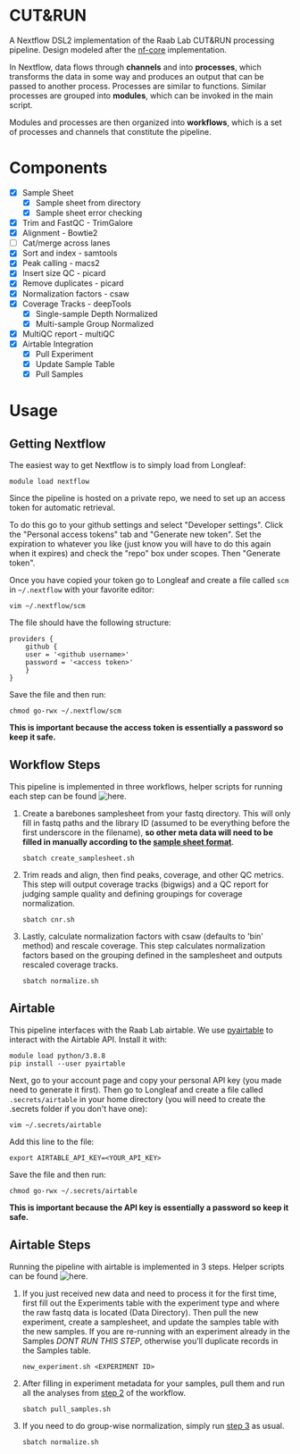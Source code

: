 CUT&RUN
=======

A Nextflow DSL2 implementation of the Raab Lab CUT&RUN processing pipeline. Design modeled after the [nf-core](https://nf-co.re/cutandrun) implementation.

In Nextflow, data flows through **channels** and into **processes**,
which transforms the data in some way and produces an output that can be passed to another process.
Processes are similar to functions.
Similar processes are grouped into **modules**, which can be invoked in the main script.

Modules and processes are then organized into **workflows**,
which is a set of processes and channels that constitute the pipeline.

Components
==========

- [X] Sample Sheet
	- [X] Sample sheet from directory
	- [X] Sample sheet error checking
- [X] Trim and FastQC - TrimGalore
- [X] Alignment - Bowtie2
- [ ] Cat/merge across lanes
- [X] Sort and index - samtools
- [X] Peak calling - macs2
- [X] Insert size QC - picard
- [X] Remove duplicates - picard
- [X] Normalization factors - csaw
- [X] Coverage Tracks - deepTools
	- [X] Single-sample Depth Normalized
	- [X] Multi-sample Group Normalized
- [X] MultiQC report - multiQC
- [X] Airtable Integration
	- [X] Pull Experiment
	- [X] Update Sample Table
	- [X] Pull Samples

Usage
=====

Getting Nextflow
----------------

The easiest way to get Nextflow is to simply load from Longleaf:

    module load nextflow

Since the pipeline is hosted on a private repo,
we need to set up an access token for automatic retrieval.

To do this go to your github settings and select "Developer settings".
Click the "Personal access tokens" tab and "Generate new token".
Set the expiration to whatever you like (just know you will have to do this again when it expires)
and check the "repo" box under scopes. Then "Generate token".

Once you have copied your token go to Longleaf
and create a file called `scm` in `~/.nextflow` with your favorite editor:

    vim ~/.nextflow/scm

The file should have the following structure:

    providers {
	    github {
		user = '<github username>'
		password = '<access token>'
	    }
    }

Save the file and then run:

    chmod go-rwx ~/.nextflow/scm

**This is important because the access token is essentially a password so keep it safe.**

Workflow Steps
--------------

This pipeline is implemented in three workflows, helper scripts for running each step can be found ![here](helper).

1. Create a barebones samplesheet from your fastq directory. This will only fill in fastq paths and the library ID (assumed to be everything before the first underscore in the filename), **so other meta data will need to be filled in manually according to the [sample sheet format](docs/params.md)**.

       sbatch create_samplesheet.sh

2. Trim reads and align, then find peaks, coverage, and other QC metrics. This step will output coverage tracks (bigwigs) and a QC report for judging sample quality and defining groupings for coverage normalization.

       sbatch cnr.sh

3. Lastly, calculate normalization factors with csaw (defaults to 'bin' method) and rescale coverage. This step calculates normalization factors based on the grouping defined in the samplesheet and outputs rescaled coverage tracks.

       sbatch normalize.sh

Airtable
---------

This pipeline interfaces with the Raab Lab airtable. We use [pyairtable](https://pyairtable.readthedocs.io/en/latest/) to interact with the Airtable API. Install it with:

    module load python/3.8.8
    pip install --user pyairtable

Next, go to your account page and copy your personal API key (you made need to generate it first). Then go to Longleaf and create a file called `.secrets/airtable` in your home directory (you will need to create the .secrets folder if you don't have one):

    vim ~/.secrets/airtable

Add this line to the file:

    export AIRTABLE_API_KEY=<YOUR_API_KEY>

Save the file and then run:

    chmod go-rwx ~/.secrets/airtable

**This is important because the API key is essentially a password so keep it safe.**

Airtable Steps
--------------

Running the pipeline with airtable is implemented in 3 steps. Helper scripts can be found ![here](helper).

1. If you just received new data and need to process it for the first time, first fill out the Experiments table with the experiment type and where the raw fastq data is located (Data Directory). Then pull the new experiment, create a samplesheet, and update the samples table with the new samples. If you are re-running with an experiment already in the Samples *DONT RUN THIS STEP*, otherwise you'll duplicate records in the Samples table.

       new_experiment.sh <EXPERIMENT ID>

2. After filling in experiment metadata for your samples, pull them and run all the analyses from [step 2](#workflow-steps) of the workflow.

       sbatch pull_samples.sh

3. If you need to do group-wise normalization, simply run [step 3](#workflow-steps) as usual.

       sbatch normalize.sh

